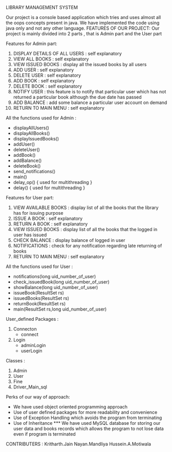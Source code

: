 LIBRARY MANAGEMENT SYSTEM

Our project is a console based application which tries and uses almost all the oops concepts present in java.
We have implemented the code using java only and not any other language.
FEATURES OF OUR PROJECT:
Our project is mainly divided into 2 parts , that is Admin part and the User part

Features for Admin part:
 1. DISPLAY DETAILS OF ALL USERS : self explanatory
 2. VIEW ALL BOOKS : self explanatory
 3. VIEW ISSUED BOOKS : display all the issued books by all users
 4. ADD USER : self explanatory
 5. DELETE USER : self explanatory
 6. ADD BOOK : self explanatory
 7. DELETE BOOK : self explanatory
 8. NOTIFY USER : this feature is to notify that particular user which has not returned a particular book although the due date has passed
 9. ADD BALANCE : add some balance a particular user account on demand
 10. RETURN TO MAIN MENU : self explanatory

All the functions used for Admin :
 + displayAllUsers()
 + displayAllBooks()
 + displayIssuedBooks()
 + addUser()
 + deleteUser()
 + addBook()
 + addBalance()
 + deleteBook()
 + send_notifications()
 + main()
 + delay_op() { used for multithreading }
 + delay() { used for multithreading }


Features for User part:
  1. VIEW AVAILABLE BOOKS : display list of all the books that the library has for issuing purpose
  2. ISSUE A BOOK : self explanatory
  3. RETURN A BOOK : self explanatory
  4. VIEW ISSUED BOOKS : display list of all the books that the logged in user has issued
  5. CHECK BALANCE : display balance of logged in user
  6. NOTIFICATIONS : check for any notification regarding late returning of books
  7. RETURN TO MAIN MENU : self explanatory

All the functions used for User :
 + notifications(long uid_number_of_user)
 + check_issuedBook(long uid_number_of_user)
 + showBalance(long uid_number_of_user)
 + issueBook(ResultSet rs)
 + issuedBooks(ResultSet rs)
 + returnBook(ResultSet rs)
 + main(ResultSet rs,long uid_number_of_user)

User_defined Packages :
1. Connecton
    * connect
2. Login
    * adminLogin
    * userLogin


Classes :
1. Admin
2. User
3. Fine
4. Driver_Main_sql


Perks of our way of approach:
 * We have used object oriented programming approach
 * Use of user defined packages for more readability and convenience
 * Use of Exception Handling which avoids the program from terminating
 * Use of Inheritance
 *** We have used MySQL database for storing our user data and books records which allows the program to not lose data even if program is terminated


CONTRIBUTERS :
Kritharth.Jain
Nayan.Mandliya
Hussein.A.Motiwala